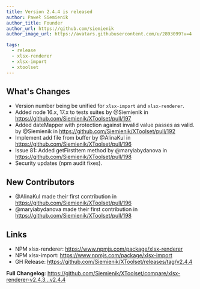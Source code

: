 ```yaml
---
title: Version 2.4.4 is released
author: Paweł Siemienik
author_title: Founder
author_url: https://github.com/siemienik
author_image_url: https://avatars.githubusercontent.com/u/2893099?v=4

tags:
  - release
  - xlsx-renderer
  - xlsx-import
  - xtoolset
---
```


## What's Changes

* Version number being be unified for `xlsx-import` and `xlsx-renderer`.
* Added node 16.x, 17.x to tests suites  by @Siemienik in https://github.com/Siemienik/XToolset/pull/197
* Added dateMapper with protection against invalid value passes as valid. by @Siemienik in https://github.com/Siemienik/XToolset/pull/192
* Implement add file from buffer by @AlinaKul in https://github.com/Siemienik/XToolset/pull/196
* Issue 81: Added getFirstItem method by @maryiabydanova in https://github.com/Siemienik/XToolset/pull/198
* Security updates (npm audit fixes).

## New Contributors
* @AlinaKul made their first contribution in https://github.com/Siemienik/XToolset/pull/196
* @maryiabydanova made their first contribution in https://github.com/Siemienik/XToolset/pull/198

## Links

* NPM xlsx-renderer: https://www.npmjs.com/package/xlsx-renderer
* NPM xlsx-import: https://www.npmjs.com/package/xlsx-import
* GH Release: https://github.com/Siemienik/XToolset/releases/tag/v2.4.4

**Full Changelog**: https://github.com/Siemienik/XToolset/compare/xlsx-renderer-v2.4.3...v2.4.4
